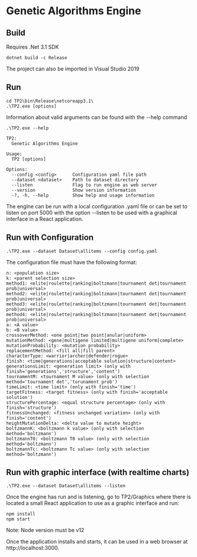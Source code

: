 ﻿# Genetic Algorithms Engine

## Build
Requires .Net 3.1 SDK

```console
dotnet build -c Release
```

The project can also be imported in Visual Studio 2019

## Run

```console
cd TP2\bin\Release\netcoreapp3.1\
.\TP2.exe [options]
```
Information about valid arguments can be found with the --help command

```console
.\TP2.exe --help

TP2:
  Genetic Algorithms Engine

Usage:
  TP2 [options]

Options:
  --config <config>      Configuration yaml file path
  --dataset <dataset>    Path to dataset directory
  --listen               Flag to run engine as web server
  --version              Show version information
  -?, -h, --help         Show help and usage information
```
The engine can be run with a local configuration .yaml file or can be set to listen on port 5000 with the option --listen to be used with a graphical interface in a React application. 

## Run with Configuration

```console
.\TP2.exe --dataset Dataset\allitems --config config.yaml
```

The configuration file must have the following format:

```console
n: <population size>
k: <parent selection size>
method1: <elite|roulette|ranking|boltzmann|tournament det|tournament prob|universal>
method2: <elite|roulette|ranking|boltzmann|tournament det|tournament prob|universal>
method3: <elite|roulette|ranking|boltzmann|tournament det|tournament prob|universal>
method4: <elite|roulette|ranking|boltzmann|tournament det|tournament prob|universal>
a: <A value>
b: <B value>
crossoverMethod: <one point|two point|anular|uniform>
mutationMethod: <gene|multigene limited|multigene uniform|complete>
mutationProbability: <mutation probability>
replacementMethod: <fill all|fill parent>
characterType: <warrior|archer|defender|rogue>
finish: <time|generations|acceptable solution|structure|content>
generationsLimit: <generation limit> (only with finish='generations','structure','content')
tournamentM: <tournament M value> (only with selection method='tournament det','torunament prob')
timeLimit: <time limit> (only with finish='time')
targetFitness: <target fitness> (only with finish='acceptable solution')
structurePercentage: <equal structure percentage> (only with finish='structure')
fitnessUnchanged: <fitness unchanged variation> (only with finish='content')
heightMutationDelta: <delta value to mutate height>
boltzmannK: <boltzmann k value> (only with selection method='boltzmann')
boltzmannT0: <boltzmann T0 value> (only with selection method='boltzmann')
boltzmannTc: <boltzmann Tc value> (only with selection method='boltzmann')
```

## Run with graphic interface (with realtime charts)

```console
.\TP2.exe --dataset Dataset\allitems --listen
```

Once the engine has run and is listening, go to TP2/Graphics where there is located a small React application to use as a graphic interface and run:

```console
npm install
npm start
```
Note: Node version must be v12

Once the application installs and starts, it can be used in a web browser at http://localhost:3000.



